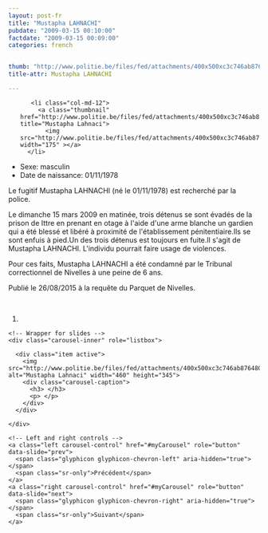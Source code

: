 ```yaml
---
layout: post-fr
title: "Mustapha LAHNACHI"
pubdate: "2009-03-15 00:10:00"
factdate: "2009-03-15 00:09:00"
categories: french


thumb: "http://www.politie.be/files/fed/attachments/400x500xc3c746ab8764805d7b7debcb5a31bc99_thumb.JPG.pagespeed.ic.9Slxc4kItR.jpg"
title-attr: Mustapha LAHNACHI

---
```


<div class="row">

  <div class="col-xs-6 col-md-4">
<ul class="row polaroids">

       <li class="col-md-12">  
         <a class="thumbnail" href="http://www.politie.be/files/fed/attachments/400x500xc3c746ab8764805d7b7debcb5a31bc99_thumb.JPG.pagespeed.ic.9Slxc4kItR.jpg" title="Mustapha Lahnaci">
           <img src="http://www.politie.be/files/fed/attachments/400x500xc3c746ab8764805d7b7debcb5a31bc99_thumb.JPG.pagespeed.ic.9Slxc4kItR.jpgg" width="175" ></a>
      </li>  

  </ul>

  
  </div>
  <div class="col-xs-12 col-md-8">
 
<ul>
<li>Sexe: masculin</li>
<li>Date de naissance: 01/11/1978</li>
</ul> 

<p>Le fugitif Mustapha LAHNACHI (né le 01/11/1978) est recherché par la police.</p>
Le dimanche 15 mars 2009 en matinée, trois détenus se sont évadés de la prison de Ittre en prenant en otage à l'aide d'une arme blanche un gardien qui a été blessé et libéré à proximité de l'établissement pénitentiaire.Ils se sont enfuis à pied.Un des trois détenus est toujours en fuite.Il s'agit de Mustapha LAHNACHI. L'individu pourrait faire usage de violences.</p>
<p>Pour ces faits, Mustapha LAHNACHI a été condamné par le Tribunal correctionnel de Nivelles à une peine de 6 ans. </p>
<p>Publié le 26/08/2015 à la requête du Parquet de Nivelles.
</p>

<!-- SLIDER -->
<div class="container"  class="col-xs-12 col-md-12">
  <br>
  <div id="myCarousel" class="carousel slide" data-ride="carousel">
    <!-- Indicators -->
    <ol class="carousel-indicators">
      <li data-target="#myCarousel" data-slide-to="0" class="active"></li>
    </ol>

    <!-- Wrapper for slides -->
    <div class="carousel-inner" role="listbox">

      <div class="item active">
        <img src="http://www.politie.be/files/fed/attachments/400x500xc3c746ab8764805d7b7debcb5a31bc99_thumb.JPG.pagespeed.ic.9Slxc4kItR.jpg" alt="Mustapha Lahnaci" width="460" height="345">
        <div class="carousel-caption">
          <h3> </h3>
          <p> </p>
        </div>
      </div>
  
    </div>

    <!-- Left and right controls -->
    <a class="left carousel-control" href="#myCarousel" role="button" data-slide="prev">
      <span class="glyphicon glyphicon-chevron-left" aria-hidden="true"></span>
      <span class="sr-only">Précédent</span>
    </a>
    <a class="right carousel-control" href="#myCarousel" role="button" data-slide="next">
      <span class="glyphicon glyphicon-chevron-right" aria-hidden="true"></span>
      <span class="sr-only">Suivant</span>
    </a>
  </div>
</div>

  <link rel="stylesheet" href="http://maxcdn.bootstrapcdn.com/bootstrap/3.3.5/css/bootstrap.min.css">
  <script src="https://ajax.googleapis.com/ajax/libs/jquery/1.11.3/jquery.min.js"></script>
  <script src="http://maxcdn.bootstrapcdn.com/bootstrap/3.3.5/js/bootstrap.min.js"></script>
  <!-- SLIDER -->
  
</div>


</div>


